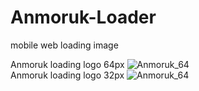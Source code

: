# Anmoruk-Loader
mobile web loading image 

Anmoruk loading logo 64px <img src="https://github.com/Vahe1989/Anmoruk-Loader/blob/master/Anmoruk_Loader64.gif" alt="Anmoruk_64">
<br>
Anmoruk loading logo 32px <img src="https://github.com/Vahe1989/Anmoruk-Loader/blob/master/Anmoruk_loader32.gif" alt="Anmoruk_64">


